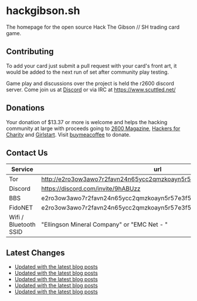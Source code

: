 # hackgibson.sh
The homepage for the open source Hack The Gibson // SH trading card game.


## Contributing

To add your card just submit a pull request with your card's front art, it would be added to the next run of set after community play testing.

Game play and discussions over the project is held the r2600 discord server. Come join us at [Discord](https://discord.com/invite/9hABUzz) or via IRC at https://www.scuttled.net/


## Donations

Your donation of $13.37 or more is welcome and helps the hacking community at large with proceeds going to [2600 Magazine](https://2600.com/), [Hackers for Charity](https://hackersforcharity.org) and [Girlstart](https://girlstart.org).  Visit [buymeacoffee](https://www.buymeacoffee.com/hackgibson.sh) to donate.


## Contact Us

Service | url
-|-
Tor | http://e2ro3ow3awo7r2favn24n65ycc2qmzkoayn5r57e3f56nvjwdcgg32ad.onion
Discord | https://discord.com/invite/9hABUzz
BBS | e2ro3ow3awo7r2favn24n65ycc2qmzkoayn5r57e3f56nvjwdcgg32ad.onion:23
FidoNET | e2ro3ow3awo7r2favn24n65ycc2qmzkoayn5r57e3f56nvjwdcgg32ad.onion:24554
Wifi / Bluetooth SSID | "Ellingson Mineral Company" or "EMC Net - <fidonet address>"

## Latest Changes
<!-- BLOG-POST-LIST:START -->
- [Updated with the latest blog posts](https://github.com/DFW2600/hackgibson.sh/commit/a3eca118f14e26d27ed3f1be3a4c030b0bd5064d)
- [Updated with the latest blog posts](https://github.com/DFW2600/hackgibson.sh/commit/d8c374b4a300abcdfc7a47a99b8030ada4d11ace)
- [Updated with the latest blog posts](https://github.com/DFW2600/hackgibson.sh/commit/5450d219d6737ebffd3b4b315b3b2c0e810c79c4)
- [Updated with the latest blog posts](https://github.com/DFW2600/hackgibson.sh/commit/a434a0c7e4a74efef98696dc8aa0e6f15bbe11f5)
- [Updated with the latest blog posts](https://github.com/DFW2600/hackgibson.sh/commit/c7ad7f88dcddf443cf293bfb9994704371bd9311)
<!-- BLOG-POST-LIST:END -->
